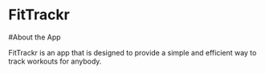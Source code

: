 # FitTrackr

#About the App

FitTrackr is an app that is designed to provide a simple and efficient way to track workouts for anybody.

